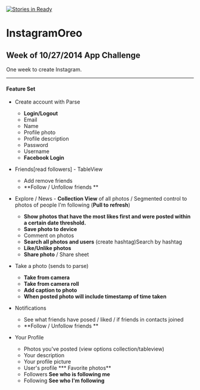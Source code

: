 [![Stories in Ready](https://badge.waffle.io/adambco/instagramoreo.png?label=ready&title=Ready)](https://waffle.io/adambco/instagramoreo)
# InstagramOreo
## Week of 10/27/2014 App Challenge

One week to create Instagram.

--- 
#### Feature Set
 * Create account with Parse
 	* **Login/Logout**
 	* Email
 	* Name
 	* Profile photo
 	* Profile description 
 	* Password
 	* Username
 	* **Facebook Login**


 * Friends[read followers] - TableView 
 	* Add remove friends
 	* **Follow / Unfollow friends **

 * Explore / News - **Collection View** of all photos / Segmented control to photos of people I'm following (**Pull to refresh**)
  	* **Show photos that have the most likes first and were posted within a certain date threshold.**
 	* **Save photo to device**
 	* Comment on photos
 	* **Search all photos and users** (create hashtag)Search by hashtag
 	* **Like/Unlike photos**
 	* **Share photo** / Share sheet

 * Take a photo (sends to parse)
 	* **Take from camera** 
 	* **Take from camera roll**
 	* **Add caption to photo**
 	* **When posted photo will include timestamp of time taken**

 * Notifications 
 	* See what friends have posed / liked / if friends in contacts joined
 	* **Follow / Unfollow friends **

 * Your Profile
 	* Photos you've posted (view options collection/tableview)
 	* Your description
 	* Your profile picture
 	* User's profile
 	*** Favorite photos**
 	* Followers **See who is following me**
 	* Following **See who I'm following**
 	

